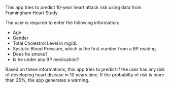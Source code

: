 This app tries to predict 10-year heart attack risk using data from Framingham Heart Study. 

  The user is required to enter the following information:

  * Age
  * Gender
  * Total Cholestrol Level in mg/dL
  * Systolic Blood Pressure, which is the first number from a BP reading.
  * Does he smoke?
  * Is he under any BP medication?
  
Based on these informations, this app tries to predict if the user has any risk of developing heart disease in 10 years time. If the probabilty of risk is more than 25%, the app generates a warning.

